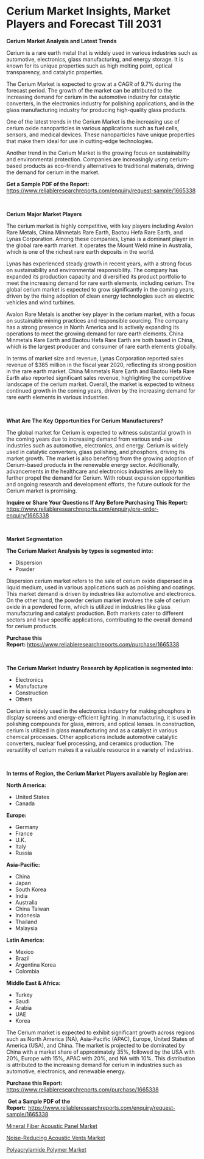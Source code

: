 <p><h1>Cerium Market Insights, Market Players and Forecast Till 2031</h1></p><p><strong>Cerium Market Analysis and Latest Trends</strong></p>
<p><p>Cerium is a rare earth metal that is widely used in various industries such as automotive, electronics, glass manufacturing, and energy storage. It is known for its unique properties such as high melting point, optical transparency, and catalytic properties.</p><p>The Cerium Market is expected to grow at a CAGR of 9.7% during the forecast period. The growth of the market can be attributed to the increasing demand for cerium in the automotive industry for catalytic converters, in the electronics industry for polishing applications, and in the glass manufacturing industry for producing high-quality glass products.</p><p>One of the latest trends in the Cerium Market is the increasing use of cerium oxide nanoparticles in various applications such as fuel cells, sensors, and medical devices. These nanoparticles have unique properties that make them ideal for use in cutting-edge technologies.</p><p>Another trend in the Cerium Market is the growing focus on sustainability and environmental protection. Companies are increasingly using cerium-based products as eco-friendly alternatives to traditional materials, driving the demand for cerium in the market.</p></p>
<p><strong>Get a Sample PDF of the Report:&nbsp;</strong> <a href="https://www.reliableresearchreports.com/enquiry/request-sample/1665338">https://www.reliableresearchreports.com/enquiry/request-sample/1665338</a></p>
<p>&nbsp;</p>
<p><strong>Cerium Major Market Players</strong></p>
<p><p>The cerium market is highly competitive, with key players including Avalon Rare Metals, China Minmetals Rare Earth, Baotou Hefa Rare Earth, and Lynas Corporation. Among these companies, Lynas is a dominant player in the global rare earth market. It operates the Mount Weld mine in Australia, which is one of the richest rare earth deposits in the world.</p><p>Lynas has experienced steady growth in recent years, with a strong focus on sustainability and environmental responsibility. The company has expanded its production capacity and diversified its product portfolio to meet the increasing demand for rare earth elements, including cerium. The global cerium market is expected to grow significantly in the coming years, driven by the rising adoption of clean energy technologies such as electric vehicles and wind turbines.</p><p>Avalon Rare Metals is another key player in the cerium market, with a focus on sustainable mining practices and responsible sourcing. The company has a strong presence in North America and is actively expanding its operations to meet the growing demand for rare earth elements. China Minmetals Rare Earth and Baotou Hefa Rare Earth are both based in China, which is the largest producer and consumer of rare earth elements globally.</p><p>In terms of market size and revenue, Lynas Corporation reported sales revenue of $385 million in the fiscal year 2020, reflecting its strong position in the rare earth market. China Minmetals Rare Earth and Baotou Hefa Rare Earth also reported significant sales revenue, highlighting the competitive landscape of the cerium market. Overall, the market is expected to witness continued growth in the coming years, driven by the increasing demand for rare earth elements in various industries.</p></p>
<p>&nbsp;</p>
<p><strong>What Are The Key Opportunities For Cerium Manufacturers?</strong></p>
<p><p>The global market for Cerium is expected to witness substantial growth in the coming years due to increasing demand from various end-use industries such as automotive, electronics, and energy. Cerium is widely used in catalytic converters, glass polishing, and phosphors, driving its market growth. The market is also benefiting from the growing adoption of Cerium-based products in the renewable energy sector. Additionally, advancements in the healthcare and electronics industries are likely to further propel the demand for Cerium. With robust expansion opportunities and ongoing research and development efforts, the future outlook for the Cerium market is promising.</p></p>
<p><strong>Inquire or Share Your Questions If Any Before Purchasing This Report:</strong> <a href="https://www.reliableresearchreports.com/enquiry/pre-order-enquiry/1665338">https://www.reliableresearchreports.com/enquiry/pre-order-enquiry/1665338</a></p>
<p>&nbsp;</p>
<p><strong>Market Segmentation</strong></p>
<p><strong>The Cerium Market Analysis by types is segmented into:</strong></p>
<p><ul><li>Dispersion</li><li>Powder</li></ul></p>
<p><p>Dispersion cerium market refers to the sale of cerium oxide dispersed in a liquid medium, used in various applications such as polishing and coatings. This market demand is driven by industries like automotive and electronics. On the other hand, the powder cerium market involves the sale of cerium oxide in a powdered form, which is utilized in industries like glass manufacturing and catalyst production. Both markets cater to different sectors and have specific applications, contributing to the overall demand for cerium products.</p></p>
<p><strong>Purchase this Report:&nbsp;</strong><a href="https://www.reliableresearchreports.com/purchase/1665338">https://www.reliableresearchreports.com/purchase/1665338</a></p>
<p>&nbsp;</p>
<p><strong>The Cerium Market Industry Research by Application is segmented into:</strong></p>
<p><ul><li>Electronics</li><li>Manufacture</li><li>Construction</li><li>Others</li></ul></p>
<p><p>Cerium is widely used in the electronics industry for making phosphors in display screens and energy-efficient lighting. In manufacturing, it is used in polishing compounds for glass, mirrors, and optical lenses. In construction, cerium is utilized in glass manufacturing and as a catalyst in various chemical processes. Other applications include automotive catalytic converters, nuclear fuel processing, and ceramics production. The versatility of cerium makes it a valuable resource in a variety of industries.</p></p>
<p>&nbsp;</p>
<p><strong>In terms of Region, the Cerium Market Players available by Region are:</strong></p>
<p>
    <p> <strong> North America: </strong>
        <ul>
            <li>United States</li>
            <li>Canada</li>
        </ul>
        </p> 
    <p> <strong> Europe: </strong>
        <ul>
            <li>Germany</li>
            <li>France</li>
            <li>U.K.</li>
            <li>Italy</li>
            <li>Russia</li>
        </ul>
        </p> 
    <p> <strong> Asia-Pacific: </strong>
        <ul>
            <li>China</li>
            <li>Japan</li>
            <li>South Korea</li>
            <li>India</li>
            <li>Australia</li>
            <li>China Taiwan</li>
            <li>Indonesia</li>
            <li>Thailand</li>
            <li>Malaysia</li>
        </ul>
        </p> 
    <p> <strong> Latin America: </strong>
        <ul>
            <li>Mexico</li>
            <li>Brazil</li>
            <li>Argentina Korea</li>
            <li>Colombia</li>
        </ul>
        </p> 
    <p> <strong> Middle East & Africa: </strong>
        <ul>
            <li>Turkey</li>
            <li>Saudi</li>
            <li>Arabia</li>
            <li>UAE</li>
            <li>Korea</li>
        </ul>
    </p>
    </p>
<p><p>The Cerium market is expected to exhibit significant growth across regions such as North America (NA), Asia-Pacific (APAC), Europe, United States of America (USA), and China. The market is projected to be dominated by China with a market share of approximately 35%, followed by the USA with 20%, Europe with 15%, APAC with 20%, and NA with 10%. This distribution is attributed to the increasing demand for cerium in industries such as automotive, electronics, and renewable energy.</p></p>
<p><strong>Purchase this Report: </strong><a href="https://www.reliableresearchreports.com/purchase/1665338">https://www.reliableresearchreports.com/purchase/1665338</a></p>
<p>&nbsp;<strong>Get a Sample PDF of the Report:&nbsp;&nbsp;</strong><a href="https://www.reliableresearchreports.com/enquiry/request-sample/1665338">https://www.reliableresearchreports.com/enquiry/request-sample/1665338</a></p>
<p><strong></strong></p>
<p><p><a href="https://view.publitas.com/reportprime-1/mineral-fiber-acoustic-panel-market-size-growing-and-forecasted-for-period-from-2023-2030-and-provides-complete-market-analysis-of-this-market/">Mineral Fiber Acoustic Panel Market</a></p><p><a href="https://view.publitas.com/reportprime-1/noise-reducing-acoustic-vents-market-size-2023-2030-global-industrial-analysis-key-geographical-regions-market-share-top-key-players-product-types-and-forecast-research-report/">Noise-Reducing Acoustic Vents Market</a></p><p><a href="https://view.publitas.com/reportprime-1/polyacrylamide-polymer-market-size-market-trends-and-growth-outlook-forecasted-for-period-from-2023-to-2030/">Polyacrylamide Polymer Market</a></p></p>